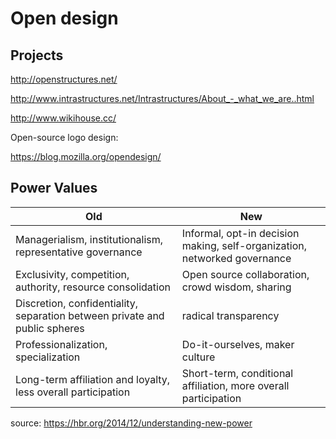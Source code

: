 # Open design

## Projects

http://openstructures.net/

http://www.intrastructures.net/Intrastructures/About_-_what_we_are..html

http://www.wikihouse.cc/

Open-source logo design:

https://blog.mozilla.org/opendesign/

## Power Values

| Old  | New |
| -- | -- |
| Managerialism, institutionalism, representative governance | Informal, opt-in decision making, self-organization, networked governance |
| Exclusivity, competition, authority, resource consolidation | Open source collaboration, crowd wisdom, sharing |
| Discretion, confidentiality, separation between private and public spheres | radical transparency |
| Professionalization, specialization | Do-it-ourselves, maker culture |
| Long-term affiliation and loyalty, less overall participation | Short-term, conditional affiliation, more overall participation |
source: https://hbr.org/2014/12/understanding-new-power
